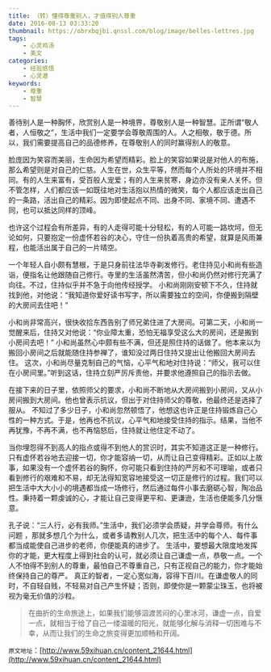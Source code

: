```yaml
---
title: （转）懂得尊重别人，才值得别人尊重
date: 2016-08-13 03:33:20
thumbnail: https://obrxbqjbi.qnssl.com/blog/image/belles-lettres.jpg
tags:
	- 心灵鸡汤
	- 美文
categories:
	- 经验感悟
	- 心灵港
keywords: 
	- 尊重
	- 智慧
---
```

善待别人是一种胸怀，欣赏别人是一种境界，尊敬别人是一种智慧。正所谓“敬人者，人恒敬之”，生活中我们一定要学会尊敬周围的人。人之相敬，敬于德。所以，我们需要提高自己的品德修养，在尊敬别人的同时赢得别人的敬意。

脸庞因为笑容而美丽，生命因为希望而精彩。脸上的笑容如果说是对他人的布施，那么希望则是对自己的仁慈。人生在世，众生平等，然而每个人所处的环境并不相同。有的人生来富有，受百般人宠爱；有的人生来贫寒，身边亦没有亲人关怀。但不管怎样，人们都应该一如既往地对生活抱以热情的微笑，每个人都应该走出自己的一条路，活出自己的精彩。因为即使起点不同、出身不同、家境不同、遭遇不同，也可以抵达同样的顶峰。

也许这个过程会有所差异，有的人走得可能十分轻松，有的人可能一路坎坷，但无论如何，只要抱定一份虚怀若谷的决心，守住一份执着高贵的希望，就算是风雨兼程，也能活出属于自己的一片晴空。

一个年轻人自小颇有慧根，于是只身前往法华寺剃发修行。老住持见小和尚有些造诣，便指名让他跟随自己修行。寺里的生活虽然清苦，但小和尚仍然对修行充满了向往。不过，住持似乎并不急于向他传经授学。
小和尚刚刚安顿下不久，住持就找到他，对他说：“我知道你爱好读书写字，所以需要独立的空间，你便搬到隔壁的大房间去住吧！”

小和尚非常高兴，很快收拾东西告别了师兄弟住进了大房间。可第二天，小和尚一觉醒来后，住持又对他说：“你业障太重，恐怕无福享受这么大的房间，还是搬到小房间去吧！”
小和尚虽然心中颇有些不满，但还是照住持的话做了。他本来以为搬回小房间之后就能随住持参禅了，谁知没过两日住持又提出让他搬回大房间去住。
这次，小和尚尽量克制自己的气恼，心平气和地对住持说：“师父，我可以住在小房间里。”听到这话，住持立刻严厉斥责他，并要求他遵照自己的指示去做。

在接下来的日子里，依照师父的要求，小和尚不断地从大房间搬到小房间，又从小房间搬到大房间。他也曾表示抗议，但出于对住持师父的尊敬，他最终还是选择了服从。
不知过了多少日子，小和尚忽然顿悟了，他想这也许正是住持锻炼自己心性的一种方式。于是，他再也不抗议，心平气和地接受住持的指示。结果，当他不再犹豫，不再不满，也不再恼怒后，住持就让他住定不动了。

当你埋怨得不到高人的指点或得不到他人的赏识时，其实不知道这正是一种修行。只有虚怀若谷地去迎接一切，你才能容纳一切，从而让自己变得精彩。正如以上故事，如果没有一个虚怀若谷的胸怀，你可能只看到住持的严厉和不可理喻，或者只看到修行的艰难和不易，却无法得知宽容地接受这一切正是修行的过程。我们可以把生活中大大小小的境遇都当成一场修行，然后通过每件小事去磨砺心智，陶冶品性。秉持着一颗虔诚的心，才能让自己变得更平和、更谦逊，生活也便能多几分惬意。

孔子说：“三人行，必有我师。”生活中，我们必须学会质疑，并学会尊师。有什么问题 ，那就多想几个为什么，或者多请教别人几次，把生活中的每个人、每件事都当成能使自己进步的老师，你便能真的进步了。
生活中，要想最大限度地发挥你的才能，更大程度上得到社会的认可，就必须让自己谦虚一点，恭敬一点。一个人不怕得不到别人的尊重，最怕自己不尊重自己，只有正视自己的能力，你才能始终保持自己的尊严。
真正的智者，一定心宽似海，容得下百川。在谦虚敬人的同时，不自轻自贱，不轻易对自己产生怀疑；否则，即使你是一颗蒙尘珠玉，也将被视为毫无价值的沙粒。

>在曲折的生命旅途上，如果我们能够泅渡苦闷的心里冰河，谦虚一点，自爱一点，就相当于给了自己一缕温暖的阳光，就能够化解与消释一切困难与不幸，从而让我们的生命之旅变得更加顺畅和开阔。

`原文地址`：[http://www.59xihuan.cn/content_21644.html](http://www.59xihuan.cn/content_21644.html)